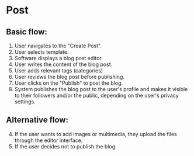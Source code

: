 # Post

## Basic flow:
1. User navigates to the "Create Post".
2. User selects template.
3. Software displays a blog post editor.
4. User writes the content of the blog post.
5. User adds relevant tags (categories)
6. User reviews the blog post before publishing.
7. User clicks on the "Publish" to post the blog.
8. System publishes the blog post to the user's profile and makes it visible to their followers and/or the public, depending on the user's privacy settings.

## Alternative flow:
4. If the user wants to add images or multimedia, they upload the files through the editor interface.
7. If the user decides not to publish the blog.